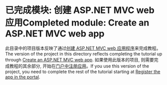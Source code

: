 # <a name="completed-module-create-an-aspnet-mvc-web-app"></a><span data-ttu-id="c7939-101">已完成模块: 创建 ASP.NET MVC web 应用</span><span class="sxs-lookup"><span data-stu-id="c7939-101">Completed module: Create an ASP.NET MVC web app</span></span>

<span data-ttu-id="c7939-102">此目录中的项目版本反映了通过[创建 ASP.NET MVC web 应用程序](https://docs.microsoft.com/graph/training/aspnet-tutorial?tutorial-step=1)来完成教程。</span><span class="sxs-lookup"><span data-stu-id="c7939-102">The version of the project in this directory reflects completing the tutorial up through [Create an ASP.NET MVC web app](https://docs.microsoft.com/graph/training/aspnet-tutorial?tutorial-step=1).</span></span> <span data-ttu-id="c7939-103">如果使用此版本的项目, 则需要完成教程的其余部分, 开始在[门户中注册应用](https://docs.microsoft.com/graph/training/aspnet-tutorial?tutorial-step=2)。</span><span class="sxs-lookup"><span data-stu-id="c7939-103">If you use this version of the project, you need to complete the rest of the tutorial starting at [Register the app in the portal](https://docs.microsoft.com/graph/training/aspnet-tutorial?tutorial-step=2).</span></span>
